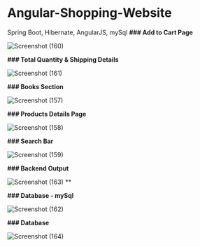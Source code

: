 # Angular-Shopping-Website
Spring Boot, Hibernate, AngularJS, mySql
**### Add to Cart Page**

![Screenshot (160)](https://user-images.githubusercontent.com/40536455/87548957-d657e780-c6ca-11ea-8b3b-b9e81a4e31d4.png)

**### Total Quantity & Shipping Details** 

![Screenshot (161)](https://user-images.githubusercontent.com/40536455/87548968-d821ab00-c6ca-11ea-94ff-8f4c3b706c65.png)

**### Books Section**

![Screenshot (157)](https://user-images.githubusercontent.com/40536455/87548980-da840500-c6ca-11ea-91de-6f58d6abbf7a.png)

**### Products Details Page**

![Screenshot (158)](https://user-images.githubusercontent.com/40536455/87548982-db1c9b80-c6ca-11ea-8f29-42b06dabf9f8.png)

**### Search Bar**

![Screenshot (159)](https://user-images.githubusercontent.com/40536455/87548988-dbb53200-c6ca-11ea-8b23-b439fcd5c22d.png)

**### Backend Output**

![Screenshot (163)](https://user-images.githubusercontent.com/40536455/87549614-ab21c800-c6cb-11ea-9058-ff1c45e6a9fd.png)
**

**### Database - mySql**

![Screenshot (162)](https://user-images.githubusercontent.com/40536455/87549610-a8bf6e00-c6cb-11ea-95a1-b2db01632eba.png)

**### Database**

![Screenshot (164)](https://user-images.githubusercontent.com/40536455/87550090-4d41b000-c6cc-11ea-964b-d2dfb46a824e.png)

